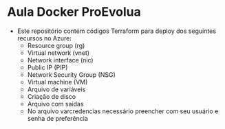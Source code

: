 # Aula Docker ProEvolua
 - Este repositório contém códigos Terraform para deploy dos seguintes recursos no Azure:
    - Resource group (rg)
    - Virtual network (vnet)
    - Network interface (nic)
    - Public IP (PIP)
    - Network Security Group (NSG)
    - Virtual machine (VM)
    - Arquivo de variáveis
    - Criação de disco
    - Arquivo com saídas
    - No arquivo varcredencias necessário preencher com seu usuário e senha de preferência
